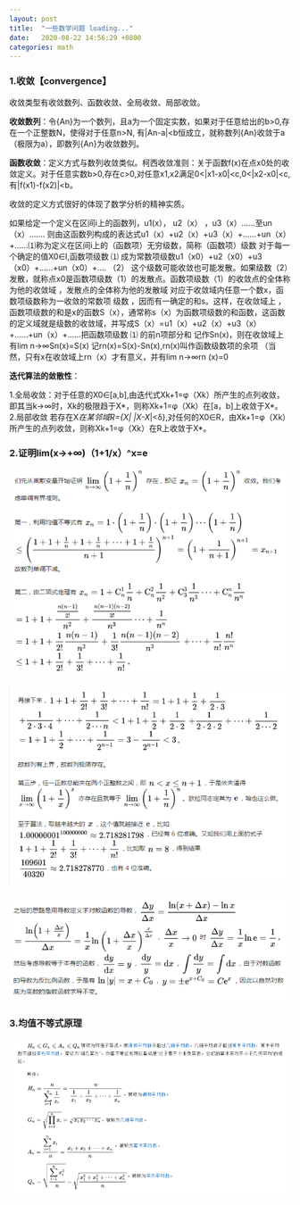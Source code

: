 ```yaml
---
layout: post
title:  "一些数学问题 loading..."
date:   2020-08-22 14:56:29 +0800
categories: math
---
```


### 1.收敛【convergence】

收敛类型有收敛数列、函数收敛、全局收敛、局部收敛。



**收敛数列**：令{An}为一个数列，且a为一个固定实数，如果对于任意给出的b>0,存在一个正整数N，使得对于任意n>N, 有|An-a|<b恒成立，就称数列{An}收敛于a（极限为a），即数列{An}为收敛数列。



**函数收敛**：定义方式与数列收敛类似。柯西收敛准则：关于函数f(x)在点x0处的收敛定义。对于任意实数b>0,存在c>0,对任意x1,x2满足0<|x1-x0|<c,0<|x2-x0|<c,有|f(x1)-f(x2)|<b。

收敛的定义方式很好的体现了数学分析的精神实质。

如果给定一个定义在区间i上的函数列，u1(x）， u2（x） ，u3（x）......至un（x）....... 则由这函数列构成的表达式u1（x）+u2（x）+u3（x）+......+un（x）+......⑴称为定义在区间i上的（函数项）无穷级数，简称（函数项）级数
对于每一个确定的值X0∈I,函数项级数 ⑴ 成为常数项级数u1（x0）+u2（x0）+u3（x0）+......+un（x0）+.... （2） 这个级数可能收敛也可能发散。如果级数（2）发散，就称点x0是函数项级数（1）的发散点。函数项级数（1）的收敛点的全体称为他的收敛域 ，发散点的全体称为他的发散域 对应于收敛域内任意一个数x，函数项级数称为一收敛的常数项 级数 ，因而有一确定的和s。这样，在收敛域上 ，函数项级数的和是x的函数S（x），通常称s（x）为函数项级数的和函数，这函数的定义域就是级数的收敛域，并写成S（x）=u1（x）+u2（x）+u3（x）+......+un（x）+......把函数项级数 ⑴ 的前n项部分和 记作Sn(x)，则在收敛域上有lim n→∞Sn(x)=S(x)
记rn(x)=S(x)-Sn(x),rn(x)叫作函数级数项的余项 （当然，只有x在收敛域上rn（x）才有意义，并有lim n→∞rn (x)=0

**迭代算法的敛散性**：

1.全局收敛：对于任意的X0∈[a,b],由迭代式Xk+1=φ（Xk）所产生的点列收敛，即其当k→∞时，Xk的极限趋于X*，则称Xk+1=φ（Xk）在[a，b]上收敛于X*。
2.局部收敛
若存在X*在某邻域R={X| |X-X*|<δ},对任何的X0∈R，由Xk+1=φ（Xk）所产生的点列收敛，则称Xk+1=φ（Xk）在R上收敛于X*。

### 2.证明lim(x->+∞)（1+1/x）^x=e

![image001](https://raw.githubusercontent.com/WELLINGWANG/WELLINGWANG.github.io/master/images/math/image001.png)

![image002](https://raw.githubusercontent.com/WELLINGWANG/WELLINGWANG.github.io/master/images/math/image002.png)

![image003](https://raw.githubusercontent.com/WELLINGWANG/WELLINGWANG.github.io/master/images/math/image003.png)

### 3.均值不等式原理

![image004](https://raw.githubusercontent.com/WELLINGWANG/WELLINGWANG.github.io/master/images/math/image004.png)


